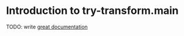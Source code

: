 # Introduction to try-transform.main

TODO: write [great documentation](http://jacobian.org/writing/what-to-write/)
